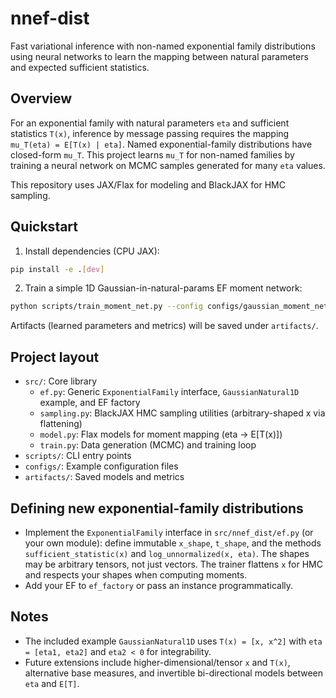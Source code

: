# nnef-dist

Fast variational inference with non-named exponential family distributions using neural networks to learn the mapping between natural parameters and expected sufficient statistics.

## Overview

For an exponential family with natural parameters `eta` and sufficient statistics `T(x)`, inference by message passing requires the mapping `mu_T(eta) = E[T(x) | eta]`. Named exponential-family distributions have closed-form `mu_T`. This project learns `mu_T` for non-named families by training a neural network on MCMC samples generated for many `eta` values.

This repository uses JAX/Flax for modeling and BlackJAX for HMC sampling.

## Quickstart

1. Install dependencies (CPU JAX):

```bash
pip install -e .[dev]
```

2. Train a simple 1D Gaussian-in-natural-params EF moment network:

```bash
python scripts/train_moment_net.py --config configs/gaussian_moment_net.yaml
```

Artifacts (learned parameters and metrics) will be saved under `artifacts/`.

## Project layout

- `src/`: Core library
  - `ef.py`: Generic `ExponentialFamily` interface, `GaussianNatural1D` example, and EF factory
  - `sampling.py`: BlackJAX HMC sampling utilities (arbitrary-shaped x via flattening)
  - `model.py`: Flax models for moment mapping (eta -> E[T(x)])
  - `train.py`: Data generation (MCMC) and training loop
- `scripts/`: CLI entry points
- `configs/`: Example configuration files
- `artifacts/`: Saved models and metrics

## Defining new exponential-family distributions

- Implement the `ExponentialFamily` interface in `src/nnef_dist/ef.py` (or your own module): define immutable `x_shape`, `t_shape`, and the methods `sufficient_statistic(x)` and `log_unnormalized(x, eta)`. The shapes may be arbitrary tensors, not just vectors. The trainer flattens `x` for HMC and respects your shapes when computing moments.
- Add your EF to `ef_factory` or pass an instance programmatically.

## Notes

- The included example `GaussianNatural1D` uses `T(x) = [x, x^2]` with `eta = [eta1, eta2]` and `eta2 < 0` for integrability.
- Future extensions include higher-dimensional/tensor `x` and `T(x)`, alternative base measures, and invertible bi-directional models between `eta` and `E[T]`.


